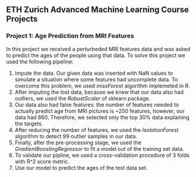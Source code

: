 ## ETH Zurich Advanced Machine Learning Course Projects
### Project 1: Age Prediction from MRI Features
In this project we received a perturbeded MRI features data and was asked to predict the ages of the people using that data.
To solve this project we used the following pipeline:
1. Impute the data. Our given data was inserted with NaN values to simulate a situation where some features had uncomplete data. To overcome this problem, we used _missForest_ algorithm implemeted in R.
2. After imputing the lost data, because we knew that our data also had outliers, we used the _RobustScaler_ of sklearn package.
3. Our data also had false features: the number of features needed to actually predict age from MRI pictures is ~250 features, however, our data had 860. Therefore, we selected only the top 30% data explaining the targets.
4. After reducing the number of features, we used the _IsolationForest_ algorithm to detect 99 outlier samples in our data. 
5. Finally, after the pre-processing stage, we used the _GradientBoostingRegressor_ to fit a model out of the training set data.
6. To validate our pipline, we used a cross-validation procedure of 3 folds with R^2 score metric.
7. Use our model to predict the ages of the test data set.

